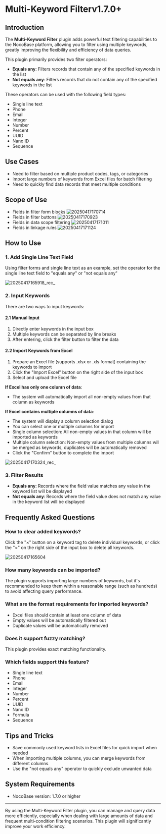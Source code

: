# Multi-Keyword Filter<Badge>v1.7.0+</Badge>

<PluginInfo commercial="true" name="multi-keyword-filter"></PluginInfo>

## Introduction

The **Multi-Keyword Filter** plugin adds powerful text filtering capabilities to the NocoBase platform, allowing you to filter using multiple keywords, greatly improving the flexibility and efficiency of data queries.

This plugin primarily provides two filter operators:
- **Equals any**: Filters records that contain any of the specified keywords in the list
- **Not equals any**: Filters records that do not contain any of the specified keywords in the list

These operators can be used with the following field types:
- Single line text
- Phone
- Email
- Integer
- Number
- Percent
- UUID
- Nano ID
- Sequence

## Use Cases

- Need to filter based on multiple product codes, tags, or categories
- Import large numbers of keywords from Excel files for batch filtering
- Need to quickly find data records that meet multiple conditions

## Scope of Use

- Fields in filter form blocks
![20250417170714](https://static-docs.nocobase.com/20250417170714.png)
- Fields in filter buttons
![20250417170923](https://static-docs.nocobase.com/20250417170923.png)
- Fields in data scope filtering
![20250417171011](https://static-docs.nocobase.com/20250417171011.png)
- Fields in linkage rules
![20250417171124](https://static-docs.nocobase.com/20250417171124.png)

## How to Use

### 1. Add Single Line Text Field

Using filter forms and single line text as an example, set the operator for the single line text field to "equals any" or "not equals any"

![20250417165918_rec_](https://static-docs.nocobase.com/20250417165918_rec_.gif)

### 2. Input Keywords

There are two ways to input keywords:

#### 2.1 Manual Input

1. Directly enter keywords in the input box
2. Multiple keywords can be separated by line breaks
3. After entering, click the filter button to filter the data

#### 2.2 Import Keywords from Excel

1. Prepare an Excel file (supports .xlsx or .xls format) containing the keywords to import
2. Click the "Import Excel" button on the right side of the input box
3. Select and upload the Excel file

**If Excel has only one column of data**:
- The system will automatically import all non-empty values from that column as keywords

**If Excel contains multiple columns of data**:
- The system will display a column selection dialog
- You can select one or multiple columns for import
- Single column selection: All non-empty values in that column will be imported as keywords
- Multiple column selection: Non-empty values from multiple columns will be merged as keywords, duplicates will be automatically removed
- Click the "Confirm" button to complete the import

![20250417170324_rec_](https://static-docs.nocobase.com/20250417170324_rec_.gif)

### 3. Filter Results

- **Equals any**: Records where the field value matches any value in the keyword list will be displayed
- **Not equals any**: Records where the field value does not match any value in the keyword list will be displayed

## Frequently Asked Questions

### How to clear added keywords?

Click the "×" button on a keyword tag to delete individual keywords, or click the "×" on the right side of the input box to delete all keywords.

![20250417165604](https://static-docs.nocobase.com/20250417165604.png)

### How many keywords can be imported?

The plugin supports importing large numbers of keywords, but it's recommended to keep them within a reasonable range (such as hundreds) to avoid affecting query performance.

### What are the format requirements for imported keywords?

- Excel files should contain at least one column of data
- Empty values will be automatically filtered out
- Duplicate values will be automatically removed

### Does it support fuzzy matching?

This plugin provides exact matching functionality.

### Which fields support this feature?

- Single line text
- Phone
- Email
- Integer
- Number
- Percent
- UUID
- Nano ID
- Formula
- Sequence

## Tips and Tricks

- Save commonly used keyword lists in Excel files for quick import when needed
- When importing multiple columns, you can merge keywords from different columns
- Use the "not equals any" operator to quickly exclude unwanted data

## System Requirements

- NocoBase version: 1.7.0 or higher

---

By using the Multi-Keyword Filter plugin, you can manage and query data more efficiently, especially when dealing with large amounts of data and frequent multi-condition filtering scenarios. This plugin will significantly improve your work efficiency.
